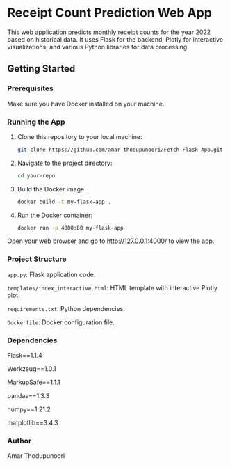 # Receipt Count Prediction Web App

This web application predicts monthly receipt counts for the year 2022 based on historical data. It uses Flask for the backend, Plotly for interactive visualizations, and various Python libraries for data processing.

## Getting Started

### Prerequisites

Make sure you have Docker installed on your machine.

### Running the App

1. Clone this repository to your local machine:

   ```bash
   git clone https://github.com/amar-thodupunoori/Fetch-Flask-App.git
   ```
2. Navigate to the project directory:
   ```bash
   cd your-repo
   ```
3. Build the Docker image:
   ```bash
   docker build -t my-flask-app .
   ```
4. Run the Docker container:
   ```bash
   docker run -p 4000:80 my-flask-app
   ```
Open your web browser and go to http://127.0.0.1:4000/ to view the app.

### Project Structure

`app.py`: Flask application code.

`templates/index_interactive.html`: HTML template with interactive Plotly plot.

`requirements.txt`: Python dependencies.

`Dockerfile`: Docker configuration file.

### Dependencies

Flask==1.1.4

Werkzeug==1.0.1

MarkupSafe==1.1.1

pandas==1.3.3

numpy==1.21.2

matplotlib==3.4.3

### Author

Amar Thodupunoori
